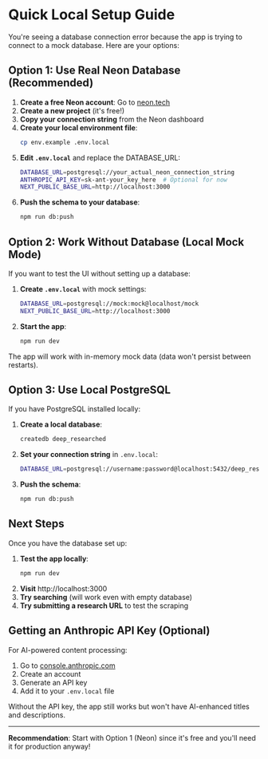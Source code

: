 # Quick Local Setup Guide

You're seeing a database connection error because the app is trying to connect to a mock database. Here are your options:

## Option 1: Use Real Neon Database (Recommended)

1. **Create a free Neon account**: Go to [neon.tech](https://neon.tech)
2. **Create a new project** (it's free!)
3. **Copy your connection string** from the Neon dashboard
4. **Create your local environment file**:
   ```bash
   cp env.example .env.local
   ```
5. **Edit `.env.local`** and replace the DATABASE_URL:
   ```bash
   DATABASE_URL=postgresql://your_actual_neon_connection_string
   ANTHROPIC_API_KEY=sk-ant-your_key_here  # Optional for now
   NEXT_PUBLIC_BASE_URL=http://localhost:3000
   ```
6. **Push the schema to your database**:
   ```bash
   npm run db:push
   ```

## Option 2: Work Without Database (Local Mock Mode)

If you want to test the UI without setting up a database:

1. **Create `.env.local`** with mock settings:
   ```bash
   DATABASE_URL=postgresql://mock:mock@localhost/mock
   NEXT_PUBLIC_BASE_URL=http://localhost:3000
   ```
2. **Start the app**:
   ```bash
   npm run dev
   ```

The app will work with in-memory mock data (data won't persist between restarts).

## Option 3: Use Local PostgreSQL

If you have PostgreSQL installed locally:

1. **Create a local database**:
   ```bash
   createdb deep_researched
   ```
2. **Set your connection string** in `.env.local`:
   ```bash
   DATABASE_URL=postgresql://username:password@localhost:5432/deep_researched
   ```
3. **Push the schema**:
   ```bash
   npm run db:push
   ```

## Next Steps

Once you have the database set up:

1. **Test the app locally**:
   ```bash
   npm run dev
   ```
2. **Visit** http://localhost:3000
3. **Try searching** (will work even with empty database)
4. **Try submitting a research URL** to test the scraping

## Getting an Anthropic API Key (Optional)

For AI-powered content processing:
1. Go to [console.anthropic.com](https://console.anthropic.com)
2. Create an account
3. Generate an API key
4. Add it to your `.env.local` file

Without the API key, the app still works but won't have AI-enhanced titles and descriptions.

---

**Recommendation**: Start with Option 1 (Neon) since it's free and you'll need it for production anyway! 